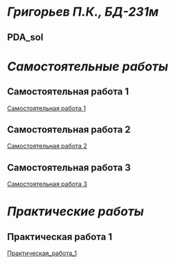 # _Григорьев П.К., БД-231м_
## PDA_sol

# _Самостоятельные работы_
## Самостоятельная работа 1
[Самостоятельная работа 1](Самостоятельная_работа_1.ipynb)
## Самостоятельная работа 2
[Самостоятельная работа 2](Самостоятельная_работа_2.ipynb)
## Самостоятельная работа 3
[Самостоятельная работа 3](Самостоятельная_работа_3.ipynb)



# _Практические работы_
## Практическая работа 1
[Практическая_работа_1](Практическая_работа_1.ipynb)
